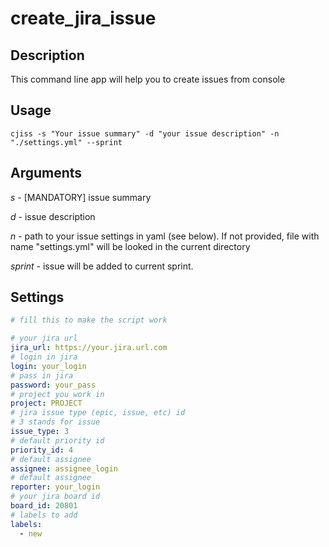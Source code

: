 # create_jira_issue

## Description
This command line app will help you to create issues from console
## Usage
```shell
cjiss -s "Your issue summary" -d "your issue description" -n "./settings.yml" --sprint
```
## Arguments
_s_ - [MANDATORY] issue summary

_d_ - issue description

_n_ - path to your issue settings in yaml (see below). If not provided, file with name "settings.yml" will be looked in
the current directory

_sprint_ - issue will be added to current sprint.

## Settings
```yaml
# fill this to make the script work

# your jira url
jira_url: https://your.jira.url.com
# login in jira
login: your_login
# pass in jira
password: your_pass
# project you work in
project: PROJECT
# jira issue type (epic, issue, etc) id
# 3 stands for issue
issue_type: 3
# default priority id
priority_id: 4
# default assignee
assignee: assignee_login
# default assignee
reporter: your_login
# your jira board id
board_id: 20801
# labels to add
labels:
  - new
```